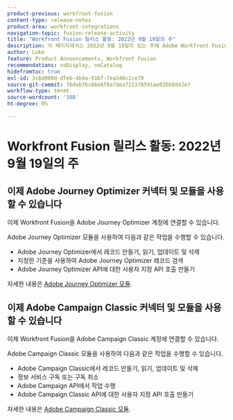 ```yaml
---
product-previous: workfront-fusion
content-type: release-notes
product-area: workfront-integrations
navigation-topic: fusion-release-activity
title: "Workfront Fusion 릴리스 활동: 2022년 9월 19일의 주"
description: 이 페이지에서는 2022년 9월 19일이 있는 주에 Adobe Workfront Fusion에서 향상된 기능을 모두 설명합니다.
author: Luke
feature: Product Announcements, Workfront Fusion
recommendations: noDisplay, noCatalog
hidefromtoc: true
exl-id: 3c6d000d-dfeb-4b4a-91bf-7ea346c1ce70
source-git-commit: 76deb76c66e8f8a7dea721378591ae035b8d42e7
workflow-type: tm+mt
source-wordcount: '168'
ht-degree: 0%

---
```


# Workfront Fusion 릴리스 활동: 2022년 9월 19일의 주

## 이제 Adobe Journey Optimizer 커넥터 및 모듈을 사용할 수 있습니다

이제 Workfront Fusion을 Adobe Journey Optimizer 계정에 연결할 수 있습니다.

Adobe Journey Optimizer 모듈을 사용하여 다음과 같은 작업을 수행할 수 있습니다.
* Adobe Journey Optimizer에서 레코드 만들기, 읽기, 업데이트 및 삭제
* 지정한 기준을 사용하여 Adobe Journey Optimizer 레코드 검색
* Adobe Journey Optimizer API에 대한 사용자 지정 API 호출 만들기

자세한 내용은 [Adobe Journey Optimizer 모듈](/help/quicksilver/workfront-fusion/apps-and-their-modules/adobe-journey-optimizer-modules.md).

## 이제 Adobe Campaign Classic 커넥터 및 모듈을 사용할 수 있습니다

이제 Workfront Fusion을 Adobe Campaign Classic 계정에 연결할 수 있습니다.

Adobe Campaign Classic 모듈을 사용하여 다음과 같은 작업을 수행할 수 있습니다.
* Adobe Campaign Classic에서 레코드 만들기, 읽기, 업데이트 및 삭제
* 정보 서비스 구독 또는 구독 취소
* Adobe Campaign API에서 작업 수행
* Adobe Campaign Classic API에 대한 사용자 지정 API 호출 만들기

자세한 내용은 [Adobe Campaign Classic 모듈](/help/quicksilver/workfront-fusion/apps-and-their-modules/adobe-campaign-classic-connector.md).

